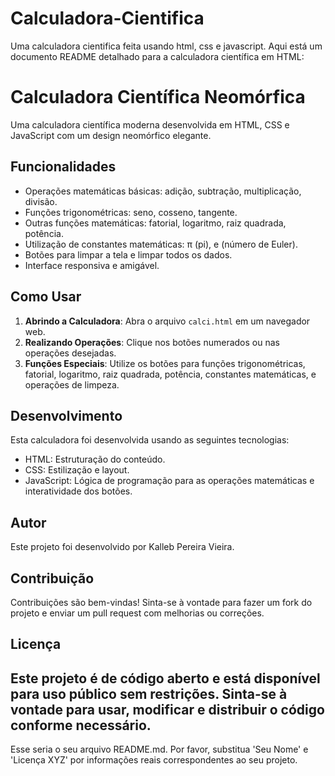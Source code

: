# Calculadora-Cientifica
Uma calculadora cientifica feita usando html, css e javascript.
Aqui está um documento README detalhado para a calculadora científica em HTML:

# Calculadora Científica Neomórfica

Uma calculadora científica moderna desenvolvida em HTML, CSS e JavaScript com um design neomórfico elegante.

## Funcionalidades

- Operações matemáticas básicas: adição, subtração, multiplicação, divisão.
- Funções trigonométricas: seno, cosseno, tangente.
- Outras funções matemáticas: fatorial, logaritmo, raiz quadrada, potência.
- Utilização de constantes matemáticas: π (pi), e (número de Euler).
- Botões para limpar a tela e limpar todos os dados.
- Interface responsiva e amigável.

## Como Usar

1. **Abrindo a Calculadora**: Abra o arquivo `calci.html` em um navegador web.
2. **Realizando Operações**: Clique nos botões numerados ou nas operações desejadas.
3. **Funções Especiais**: Utilize os botões para funções trigonométricas, fatorial, logaritmo, raiz quadrada, potência, constantes matemáticas, e operações de limpeza.

## Desenvolvimento

Esta calculadora foi desenvolvida usando as seguintes tecnologias:

- HTML: Estruturação do conteúdo.
- CSS: Estilização e layout.
- JavaScript: Lógica de programação para as operações matemáticas e interatividade dos botões.

## Autor

Este projeto foi desenvolvido por Kalleb Pereira Vieira.

## Contribuição

Contribuições são bem-vindas! Sinta-se à vontade para fazer um fork do projeto e enviar um pull request com melhorias ou correções.

## Licença

Este projeto é de código aberto e está disponível para uso público sem restrições. Sinta-se à vontade para usar, modificar e distribuir o código conforme necessário.
---
Esse seria o seu arquivo README.md. Por favor, substitua 'Seu Nome' e 'Licença XYZ' por informações reais correspondentes ao seu projeto.
